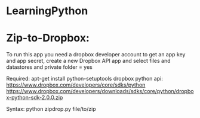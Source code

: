 LearningPython
==============

Zip-to-Dropbox:
==============

To run this app you need a dropbox developer account to get an app key and app secret, 
create a new Dropbox API app and select files and datastores and private folder = yes

Required:
  apt-get install python-setuptools
  dropbox python api: https://www.dropbox.com/developers/core/sdks/python
  https://www.dropbox.com/developers/downloads/sdks/core/python/dropbox-python-sdk-2.0.0.zip

Syntax:
  python zipdrop.py file/to/zip


